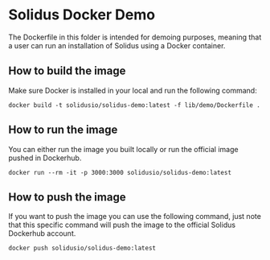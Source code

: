 # Solidus Docker Demo
The Dockerfile in this folder is intended for demoing purposes, meaning that a
user can run an installation of Solidus using a Docker container.

## How to build the image
Make sure Docker is installed in your local and run the following command:

```shell
docker build -t solidusio/solidus-demo:latest -f lib/demo/Dockerfile .
```

## How to run the image
You can either run the image you built locally or run the official image pushed
in Dockerhub.

```shell
docker run --rm -it -p 3000:3000 solidusio/solidus-demo:latest
```

## How to push the image
If you want to push the image you can use the following command, just note that
this specific command will push the image to the official Solidus Dockerhub
account.

```shell
docker push solidusio/solidus-demo:latest
```
